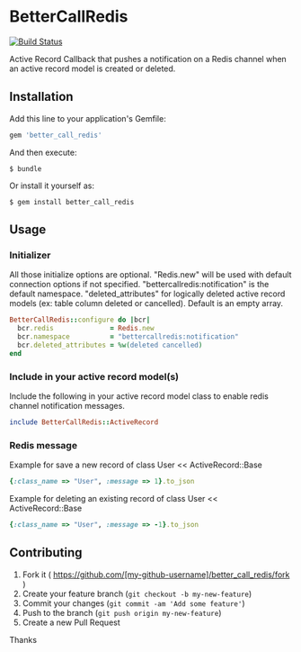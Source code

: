 # BetterCallRedis

[![Build Status](https://api.travis-ci.org/clod81/better_call_redis.svg)](http://travis-ci.org/clod81/better_call_redis)

Active Record Callback that pushes a notification on a Redis channel when an active record model is created or deleted.

## Installation

Add this line to your application's Gemfile:

```ruby
gem 'better_call_redis'
```

And then execute:

    $ bundle

Or install it yourself as:

    $ gem install better_call_redis

## Usage

### Initializer

All those initialize options are optional.
"Redis.new" will be used with default connection options if not specified.
"bettercallredis:notification" is the default namespace.
"deleted_attributes" for logically deleted active record models (ex: table column deleted or cancelled). Default is an empty array.

```ruby
BetterCallRedis::configure do |bcr|
  bcr.redis              = Redis.new
  bcr.namespace          = "bettercallredis:notification"
  bcr.deleted_attributes = %w(deleted cancelled)
end
```

### Include in your active record model(s)

Include the following in your active record model class to enable redis channel notification messages.

```ruby
include BetterCallRedis::ActiveRecord
```

### Redis message

Example for save a new record of class User << ActiveRecord::Base

```ruby
{:class_name => "User", :message => 1}.to_json
```

Example for deleting an existing record of class User << ActiveRecord::Base

```ruby
{:class_name => "User", :message => -1}.to_json
```

## Contributing

1. Fork it ( https://github.com/[my-github-username]/better_call_redis/fork )
2. Create your feature branch (`git checkout -b my-new-feature`)
3. Commit your changes (`git commit -am 'Add some feature'`)
4. Push to the branch (`git push origin my-new-feature`)
5. Create a new Pull Request

Thanks
